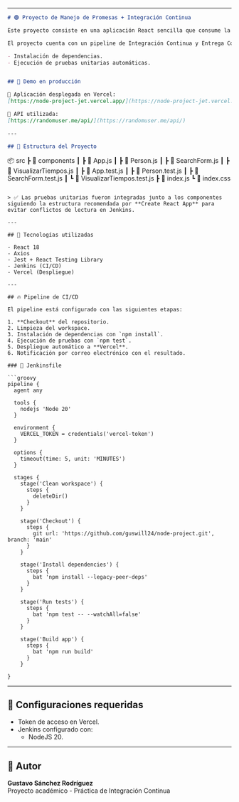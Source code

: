 
---

```markdown
# 🟢 Proyecto de Manejo de Promesas + Integración Continua

Este proyecto consiste en una aplicación React sencilla que consume la API pública de usuarios aleatorios [Random User API](https://randomuser.me/api/) y muestra información básica de los usuarios.

El proyecto cuenta con un pipeline de Integración Continua y Entrega Continua (CI/CD) implementado con **Jenkins**, el cual realiza los siguientes procesos:

- Instalación de dependencias.
- Ejecución de pruebas unitarias automáticas.


## 🚀 Demo en producción

🔗 Aplicación desplegada en Vercel:  
[https://node-project-jet.vercel.app/](https://node-project-jet.vercel.app/)

🔗 API utilizada:  
[https://randomuser.me/api/](https://randomuser.me/api/)

---

## 📂 Estructura del Proyecto

```
📦 src
 ┣ 📂 components
 ┃ ┣ 📄 App.js
 ┃ ┣ 📄 Person.js
 ┃ ┣ 📄 SearchForm.js
 ┃ ┣ 📄 VisualizarTiempos.js
 ┃ ┣ 📄 App.test.js
 ┃ ┣ 📄 Person.test.js
 ┃ ┣ 📄 SearchForm.test.js
 ┃ ┗ 📄 VisualizarTiempos.test.js
 ┣ 📄 index.js
 ┗ 📄 index.css
```

> ✅ Las pruebas unitarias fueron integradas junto a los componentes siguiendo la estructura recomendada por **Create React App** para evitar conflictos de lectura en Jenkins.

---

## 🧪 Tecnologías utilizadas

- React 18
- Axios
- Jest + React Testing Library
- Jenkins (CI/CD)
- Vercel (Despliegue)

---

## 🔥 Pipeline de CI/CD

El pipeline está configurado con las siguientes etapas:

1. **Checkout** del repositorio.
2. Limpieza del workspace.
3. Instalación de dependencias con `npm install`.
4. Ejecución de pruebas con `npm test`.
5. Despliegue automático a **Vercel**.
6. Notificación por correo electrónico con el resultado.

### 🎯 Jenkinsfile

```groovy
pipeline {
  agent any

  tools {
    nodejs 'Node 20'
  }

  environment {
    VERCEL_TOKEN = credentials('vercel-token')
  }

  options {
    timeout(time: 5, unit: 'MINUTES')
  }

  stages {
    stage('Clean workspace') {
      steps {
        deleteDir()
      }
    }

    stage('Checkout') {
      steps {
        git url: 'https://github.com/guswill24/node-project.git', branch: 'main'
      }
    }

    stage('Install dependencies') {
      steps {
        bat 'npm install --legacy-peer-deps'
      }
    }

    stage('Run tests') {
      steps {
        bat 'npm test -- --watchAll=false'
      }
    }

    stage('Build app') {
      steps {
        bat 'npm run build'
      }
    }

}
```

---

## 📩 Configuraciones requeridas

- Token de acceso en Vercel.
- Jenkins configurado con:
  - NodeJS 20.


---

## 🙌 Autor

**Gustavo Sánchez Rodríguez**  
Proyecto académico - Práctica de Integración Continua
